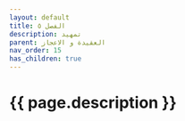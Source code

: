 ```yaml
---
layout: default
title: الفصل ٥
description: تمهيد 
parent: العقيدة و الاعجاز
nav_order: 15
has_children: true
---
```



# {{ page.description }}
